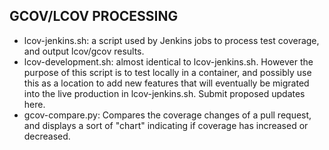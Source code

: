 
## GCOV/LCOV PROCESSING

- lcov-jenkins.sh: a script used by Jenkins jobs to process test coverage, and output lcov/gcov results.  
- lcov-development.sh: almost identical to lcov-jenkins.sh. However the purpose of this script is to test locally in a container, and possibly use this as a location to add new features that will eventually be migrated into the live production in lcov-jenkins.sh. Submit proposed updates here.  
- gcov-compare.py: Compares the coverage changes of a pull request, and displays a sort of "chart" indicating if coverage has increased or decreased.  



